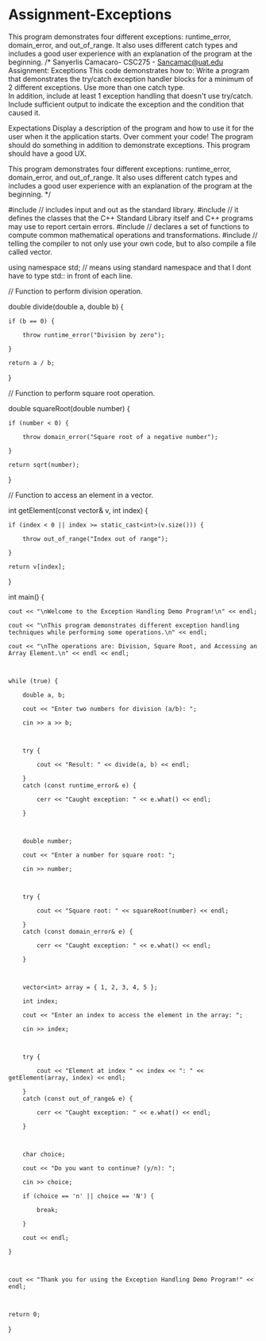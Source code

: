 # Assignment-Exceptions
This program demonstrates four different exceptions:  runtime_error, domain_error, and out_of_range.  It also uses different catch types and includes a good user experience with an explanation  of the program at the beginning.
/* Sanyerlis Camacaro- CSC275 - Sancamac@uat.edu Assignment: Exceptions
This code demonstrates how to:
Write a program that demonstrates the try/catch exception handler blocks 
for a minimum of 2 different exceptions. Use more than one catch type.  
In addition, include at least 1 exception handling that doesn't use try/catch.   
Include sufficient output to indicate the exception and the condition that caused it.

Expectations
Display a description of the program and how to use it for the user when it the application starts.
Over comment your code!
The program should do something in addition to demonstrate exceptions.
This program should have a good UX. 

This program demonstrates four different exceptions: 
runtime_error, domain_error, and out_of_range. 
It also uses different catch types and includes a good user experience with an explanation 
of the program at the beginning.
*/

#include <iostream> // includes input and out as the standard library.
#include <stdexcept> // it defines the classes that the C++ Standard Library itself and C++ programs may use to report certain errors.
#include <cmath> // declares a set of functions to compute common mathematical operations and transformations.
#include <vector> // telling the compiler to not only use your own code, but to also compile a file called vector.


using namespace std; // means using standard namespace and that I dont have to type std:: in front of each line.


// Function to perform division operation.

double divide(double a, double b) {

    if (b == 0) {

        throw runtime_error("Division by zero");

    }

    return a / b;

}



// Function to perform square root operation.

double squareRoot(double number) {

    if (number < 0) {

        throw domain_error("Square root of a negative number");

    }

    return sqrt(number);

}



// Function to access an element in a vector.

int getElement(const vector<int>& v, int index) {

    if (index < 0 || index >= static_cast<int>(v.size())) {

        throw out_of_range("Index out of range");

    }

    return v[index];

}



int main() {

    cout << "\nWelcome to the Exception Handling Demo Program!\n" << endl;

    cout << "\nThis program demonstrates different exception handling techniques while performing some operations.\n" << endl;

    cout << "\nThe operations are: Division, Square Root, and Accessing an Array Element.\n" << endl << endl;



    while (true) {

        double a, b;

        cout << "Enter two numbers for division (a/b): ";

        cin >> a >> b;



        try {

            cout << "Result: " << divide(a, b) << endl;

        }
        catch (const runtime_error& e) {

            cerr << "Caught exception: " << e.what() << endl;

        }



        double number;

        cout << "Enter a number for square root: ";

        cin >> number;



        try {

            cout << "Square root: " << squareRoot(number) << endl;

        }
        catch (const domain_error& e) {

            cerr << "Caught exception: " << e.what() << endl;

        }



        vector<int> array = { 1, 2, 3, 4, 5 };

        int index;

        cout << "Enter an index to access the element in the array: ";

        cin >> index;



        try {

            cout << "Element at index " << index << ": " << getElement(array, index) << endl;

        }
        catch (const out_of_range& e) {

            cerr << "Caught exception: " << e.what() << endl;

        }



        char choice;

        cout << "Do you want to continue? (y/n): ";

        cin >> choice;

        if (choice == 'n' || choice == 'N') {

            break;

        }

        cout << endl;

    }



    cout << "Thank you for using the Exception Handling Demo Program!" << endl;



    return 0;

}

